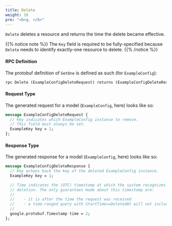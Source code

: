 ```yaml
---
title: Delete
weight: 16
pre: "<b>g. </b>"
---
```


`Delete` deletes a resource and returns the time the delete became effective.

{{% notice note %}}
The `Key` field is required to be fully-specified because `Delete` needs to identify exactly-one
resource to delete.
{{% /notice %}}

#### RPC Definition

The protobuf definition of `GetOne` is defined as such (for `ExampleConfig`):

```protobuf
rpc Delete (ExampleConfigDeleteRequest) returns (ExampleConfigDeleteResponse);
```

#### Request Type

The generated request for a model (`ExampleConfig`, here) looks like so:


```protobuf
message ExampleConfigDeleteRequest {
  // Key indicates which ExampleConfig instance to remove.
  // This field must always be set.
  ExampleKey key = 1;
};
```

#### Response Type

The generated response for a model (`ExampleConfig`, here) looks like so:

```protobuf
message ExampleConfigDeleteResponse {
  // Key echoes back the key of the deleted ExampleConfig instance.
  ExampleKey key = 1;

  // Time indicates the (UTC) timestamp at which the system recognizes the
  // deletion. The only guarantees made about this timestamp are:
  //
  //    - it is after the time the request was received
  //    - a time-ranged query with StartTime==DeletedAt will not include this instance.
  //
  google.protobuf.Timestamp time = 2;
};
```


